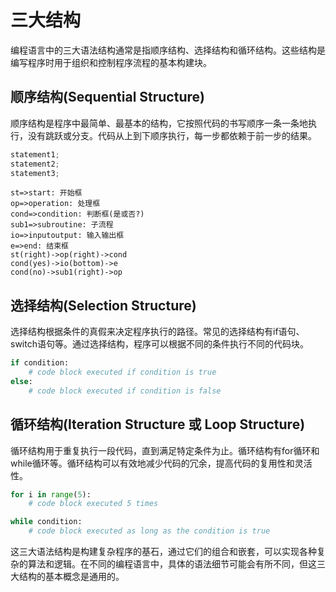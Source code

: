 # 三大结构

编程语言中的三大语法结构通常是指顺序结构、选择结构和循环结构。这些结构是编写程序时用于组织和控制程序流程的基本构建块。

## 顺序结构(Sequential Structure)

顺序结构是程序中最简单、最基本的结构，它按照代码的书写顺序一条一条地执行，没有跳跃或分支。代码从上到下顺序执行，每一步都依赖于前一步的结果。

```python
statement1;
statement2;
statement3;
```

```flow
st=>start: 开始框
op=>operation: 处理框
cond=>condition: 判断框(是或否?)
sub1=>subroutine: 子流程
io=>inputoutput: 输入输出框
e=>end: 结束框
st(right)->op(right)->cond
cond(yes)->io(bottom)->e
cond(no)->sub1(right)->op
```

## 选择结构(Selection Structure)
选择结构根据条件的真假来决定程序执行的路径。常见的选择结构有if语句、switch语句等。通过选择结构，程序可以根据不同的条件执行不同的代码块。

```python
if condition:
    # code block executed if condition is true
else:
    # code block executed if condition is false
```

## 循环结构(Iteration Structure 或 Loop Structure)

循环结构用于重复执行一段代码，直到满足特定条件为止。循环结构有for循环和while循环等。循环结构可以有效地减少代码的冗余，提高代码的复用性和灵活性。

```python
for i in range(5):
    # code block executed 5 times

while condition:
    # code block executed as long as the condition is true
```

这三大语法结构是构建复杂程序的基石，通过它们的组合和嵌套，可以实现各种复杂的算法和逻辑。在不同的编程语言中，具体的语法细节可能会有所不同，但这三大结构的基本概念是通用的。